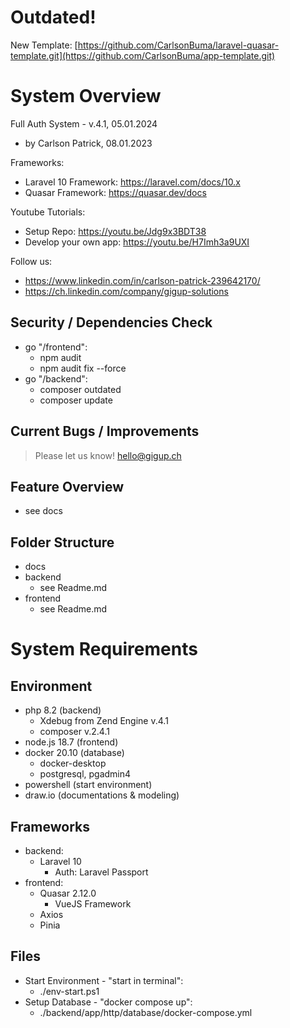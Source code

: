 # Outdated! 
New Template: [https://github.com/CarlsonBuma/laravel-quasar-template.git](https://github.com/CarlsonBuma/app-template.git)

# System Overview
Full Auth System - v.4.1, 05.01.2024 
 - by Carlson Patrick, 08.01.2023

Frameworks:
 - Laravel 10 Framework: https://laravel.com/docs/10.x
 - Quasar Framework: https://quasar.dev/docs

Youtube Tutorials:
 - Setup Repo: https://youtu.be/Jdg9x3BDT38
 - Develop your own app: https://youtu.be/H7Imh3a9UXI

Follow us:
 - https://www.linkedin.com/in/carlson-patrick-239642170/
 - https://ch.linkedin.com/company/gigup-solutions


## Security / Dependencies Check
   - go "/frontend": 
      - npm audit
      - npm audit fix --force
   - go "/backend": 
      - composer outdated
      - composer update

## Current Bugs / Improvements
 > Please let us know!
 > hello@gigup.ch

## Feature Overview
 - see docs

## Folder Structure
 - docs
 - backend
    - see Readme.md
 - frontend
    - see Readme.md

# System Requirements
## Environment 
 - php 8.2 (backend)
     - Xdebug from Zend Engine v.4.1
     - composer v.2.4.1
 - node.js 18.7 (frontend)
 - docker 20.10 (database)
     - docker-desktop
     - postgresql, pgadmin4
 - powershell (start environment)
 - draw.io (documentations & modeling)

## Frameworks
 - backend: 
     - Laravel 10
        - Auth: Laravel Passport
 - frontend:
     - Quasar 2.12.0
        - VueJS Framework
     - Axios
     - Pinia

## Files
 - Start Environment - "start in terminal":
    - ./env-start.ps1
 - Setup Database - "docker compose up":
    - ./backend/app/http/database/docker-compose.yml
